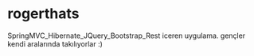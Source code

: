# rogerthats
SpringMVC_Hibernate_JQuery_Bootstrap_Rest iceren uygulama. gençler kendi aralarında takılıyorlar :)
